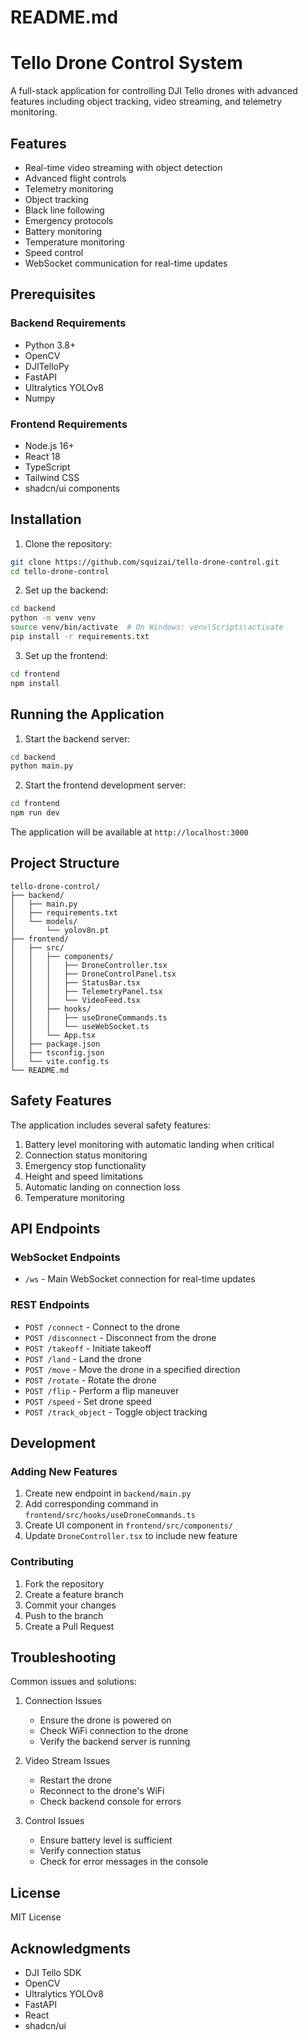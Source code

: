 # README.md
# Tello Drone Control System

A full-stack application for controlling DJI Tello drones with advanced features including object tracking, video streaming, and telemetry monitoring.

## Features

- Real-time video streaming with object detection
- Advanced flight controls
- Telemetry monitoring
- Object tracking
- Black line following
- Emergency protocols
- Battery monitoring
- Temperature monitoring
- Speed control
- WebSocket communication for real-time updates

## Prerequisites

### Backend Requirements
- Python 3.8+
- OpenCV
- DJITelloPy
- FastAPI
- Ultralytics YOLOv8
- Numpy

### Frontend Requirements
- Node.js 16+
- React 18
- TypeScript
- Tailwind CSS
- shadcn/ui components

## Installation

1. Clone the repository:
```bash
git clone https://github.com/squizai/tello-drone-control.git
cd tello-drone-control
```

2. Set up the backend:
```bash
cd backend
python -m venv venv
source venv/bin/activate  # On Windows: venv\Scripts\activate
pip install -r requirements.txt
```

3. Set up the frontend:
```bash
cd frontend
npm install
```

## Running the Application

1. Start the backend server:
```bash
cd backend
python main.py
```

2. Start the frontend development server:
```bash
cd frontend
npm run dev
```

The application will be available at `http://localhost:3000`

## Project Structure

```
tello-drone-control/
├── backend/
│   ├── main.py
│   ├── requirements.txt
│   └── models/
│       └── yolov8n.pt
├── frontend/
│   ├── src/
│   │   ├── components/
│   │   │   ├── DroneController.tsx
│   │   │   ├── DroneControlPanel.tsx
│   │   │   ├── StatusBar.tsx
│   │   │   ├── TelemetryPanel.tsx
│   │   │   └── VideoFeed.tsx
│   │   ├── hooks/
│   │   │   ├── useDroneCommands.ts
│   │   │   └── useWebSocket.ts
│   │   └── App.tsx
│   ├── package.json
│   ├── tsconfig.json
│   └── vite.config.ts
└── README.md
```

## Safety Features

The application includes several safety features:

1. Battery level monitoring with automatic landing when critical
2. Connection status monitoring
3. Emergency stop functionality
4. Height and speed limitations
5. Automatic landing on connection loss
6. Temperature monitoring

## API Endpoints

### WebSocket Endpoints
- `/ws` - Main WebSocket connection for real-time updates

### REST Endpoints
- `POST /connect` - Connect to the drone
- `POST /disconnect` - Disconnect from the drone
- `POST /takeoff` - Initiate takeoff
- `POST /land` - Land the drone
- `POST /move` - Move the drone in a specified direction
- `POST /rotate` - Rotate the drone
- `POST /flip` - Perform a flip maneuver
- `POST /speed` - Set drone speed
- `POST /track_object` - Toggle object tracking

## Development

### Adding New Features

1. Create new endpoint in `backend/main.py`
2. Add corresponding command in `frontend/src/hooks/useDroneCommands.ts`
3. Create UI component in `frontend/src/components/`
4. Update `DroneController.tsx` to include new feature

### Contributing

1. Fork the repository
2. Create a feature branch
3. Commit your changes
4. Push to the branch
5. Create a Pull Request

## Troubleshooting

Common issues and solutions:

1. Connection Issues
   - Ensure the drone is powered on
   - Check WiFi connection to the drone
   - Verify the backend server is running

2. Video Stream Issues
   - Restart the drone
   - Reconnect to the drone's WiFi
   - Check backend console for errors

3. Control Issues
   - Ensure battery level is sufficient
   - Verify connection status
   - Check for error messages in the console

## License

MIT License

## Acknowledgments

- DJI Tello SDK
- OpenCV
- Ultralytics YOLOv8
- FastAPI
- React
- shadcn/ui